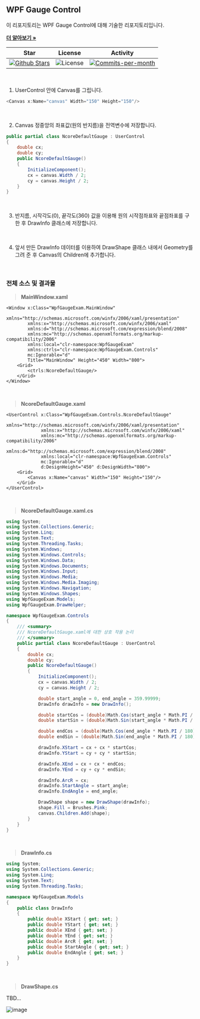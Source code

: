 ## WPF Gauge Control

이 리포지토리는 WPF Gauge Control에 대해 기술한 리포지토리입니다. <br />

<a href="https://github.com/devncore/devncore"><strong>더 알아보기 »</strong></a>
 
| Star | License | Activity |
|:----:|:-------:|:--------:|
| <a href="https://github.com/devncore/docs/stargazers"><img src="https://img.shields.io/github/stars/devncore/docs" alt="Github Stars"></a> | <img src="https://img.shields.io/github/license/devncore/docs" alt="License"> | <a href="https://github.com/devncore/docs/pulse"><img src="https://img.shields.io/github/commit-activity/m/devncore/docs" alt="Commits-per-month"></a> |

<br />

1. UserControl 안에 Canvas를 그립니다.

```C#
<Canvas x:Name="canvas" Width="150" Height="150"/>
```

<br />

2. Canvas 정중앙의 좌표값(원의 반지름)을 전역변수에 저장합니다.

```C#
public partial class NcoreDefaultGauge : UserControl
{
    double cx;
    double cy;
    public NcoreDefaultGauge()
    {
        InitializeComponent();
        cx = canvas.Width / 2;
        cy = canvas.Height / 2;
    }
}
```

<br />

3. 반지름, 시작각도(0), 끝각도(360) 값을 이용해 원의 시작점좌표와 끝점좌표를 구한 후 DrawInfo 클래스에 저장합니다.

<br />

4. 앞서 만든 DrawInfo 데이터를 이용하여 DrawShape 클래스 내에서 Geometry를 그려 준 후 Canvas의 Children에 추가합니다.

<br />

### 전체 소스 및 결과물

> **MainWindow.xaml**

```xaml
<Window x:Class="WpfGaugeExam.MainWindow"
        xmlns="http://schemas.microsoft.com/winfx/2006/xaml/presentation"
        xmlns:x="http://schemas.microsoft.com/winfx/2006/xaml"
        xmlns:d="http://schemas.microsoft.com/expression/blend/2008"
        xmlns:mc="http://schemas.openxmlformats.org/markup-compatibility/2006"
        xmlns:local="clr-namespace:WpfGaugeExam"
        xmlns:ctrls="clr-namespace:WpfGaugeExam.Controls"
        mc:Ignorable="d"
        Title="MainWindow" Height="450" Width="800">
    <Grid>
        <ctrls:NcoreDefaultGauge/>
    </Grid>
</Window>
```

<br />

> **NcoreDefaultGauge.xaml**

```xaml
<UserControl x:Class="WpfGaugeExam.Controls.NcoreDefaultGauge"
             xmlns="http://schemas.microsoft.com/winfx/2006/xaml/presentation"
             xmlns:x="http://schemas.microsoft.com/winfx/2006/xaml"
             xmlns:mc="http://schemas.openxmlformats.org/markup-compatibility/2006" 
             xmlns:d="http://schemas.microsoft.com/expression/blend/2008" 
             xmlns:local="clr-namespace:WpfGaugeExam.Controls"
             mc:Ignorable="d" 
             d:DesignHeight="450" d:DesignWidth="800">
    <Grid>
        <Canvas x:Name="canvas" Width="150" Height="150"/>
    </Grid>
</UserControl>
```

<br />

> **NcoreDefaultGauge.xaml.cs**

```csharp
using System;
using System.Collections.Generic;
using System.Linq;
using System.Text;
using System.Threading.Tasks;
using System.Windows;
using System.Windows.Controls;
using System.Windows.Data;
using System.Windows.Documents;
using System.Windows.Input;
using System.Windows.Media;
using System.Windows.Media.Imaging;
using System.Windows.Navigation;
using System.Windows.Shapes;
using WpfGaugeExam.Models;
using WpfGaugeExam.DrawHelper;

namespace WpfGaugeExam.Controls
{
    /// <summary>
    /// NcoreDefaultGauge.xaml에 대한 상호 작용 논리
    /// </summary>
    public partial class NcoreDefaultGauge : UserControl
    {
        double cx;
        double cy;
        public NcoreDefaultGauge()
        {
            InitializeComponent();
            cx = canvas.Width / 2;
            cy = canvas.Height / 2;

            double start_angle = 0, end_angle = 359.99999;
            DrawInfo drawInfo = new DrawInfo();

            double startCos = (double)Math.Cos(start_angle * Math.PI / 180);
            double startSin = (double)Math.Sin(start_angle * Math.PI / 180);

            double endCos = (double)Math.Cos(end_angle * Math.PI / 180);
            double endSin = (double)Math.Sin(end_angle * Math.PI / 180);

            drawInfo.XStart = cx + cx * startCos;
            drawInfo.YStart = cy + cy * startSin;

            drawInfo.XEnd = cx + cx * endCos;
            drawInfo.YEnd = cy + cy * endSin;

            drawInfo.ArcR = cx;
            drawInfo.StartAngle = start_angle;
            drawInfo.EndAngle = end_angle;

            DrawShape shape = new DrawShape(drawInfo);
            shape.Fill = Brushes.Pink;
            canvas.Children.Add(shape);
        }
    }
}
```

<br />

> **DrawInfo.cs**

```csharp
using System;
using System.Collections.Generic;
using System.Linq;
using System.Text;
using System.Threading.Tasks;

namespace WpfGaugeExam.Models
{
    public class DrawInfo
    {
        public double XStart { get; set; }
        public double YStart { get; set; }
        public double XEnd { get; set; }
        public double YEnd { get; set; }
        public double ArcR { get; set; }
        public double StartAngle { get; set; }
        public double EndAngle { get; set; }
    }
}
```

<br />

> **DrawShape.cs**  

TBD...

![image](https://user-images.githubusercontent.com/68521148/144867890-8ac87c23-662c-4a29-ad32-d70ff3d48fae.png)
